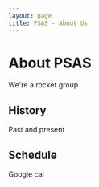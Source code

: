 ```yaml
---
layout: page
title: PSAS - About Us
---
```


# About PSAS

We're a rocket group

## History

Past and present

## Schedule

Google cal
